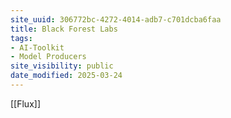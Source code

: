 ```yaml
---
site_uuid: 306772bc-4272-4014-adb7-c701dcba6faa
title: Black Forest Labs
tags:
- AI-Toolkit
- Model Producers
site_visibility: public
date_modified: 2025-03-24
---
```




[[Flux]]